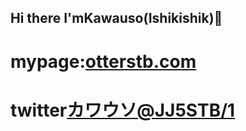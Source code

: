## Hi there I'mKawauso(Ishikishik)👋

# mypage:[otterstb.com](https://practice.otterstb.com)

# twitter[カワウソ@JJ5STB/1](https://x.com/bluepho353181/status/1835942255351525413)
<!--
**Ishikishik/Ishikishik** is a ✨ _special_ ✨ repository because its `README.md` (this file) appears on your GitHub profile.

Here are some ideas to get you started:

- 🔭 I’m currently working on ...
- 🌱 I’m currently learning ...
- 👯 I’m looking to collaborate on ...
- 🤔 I’m looking for help with ...
- 💬 Ask me about ...
- 📫 How to reach me: ...
- 😄 Pronouns: ...
- ⚡ Fun fact: ...
-->

